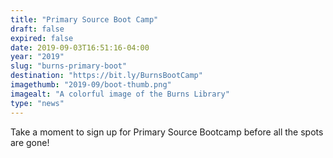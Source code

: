 ```yaml
---
title: "Primary Source Boot Camp"
draft: false
expired: false
date: 2019-09-03T16:51:16-04:00
year: "2019"
slug: "burns-primary-boot"
destination: "https://bit.ly/BurnsBootCamp"
imagethumb: "2019-09/boot-thumb.png"
imagealt: "A colorful image of the Burns Library"
type: "news"
---
```


Take a moment to sign up for Primary Source Bootcamp before all the spots are gone! 